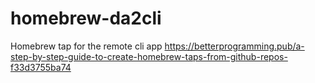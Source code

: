 # homebrew-da2cli
Homebrew tap for the remote cli app
https://betterprogramming.pub/a-step-by-step-guide-to-create-homebrew-taps-from-github-repos-f33d3755ba74
